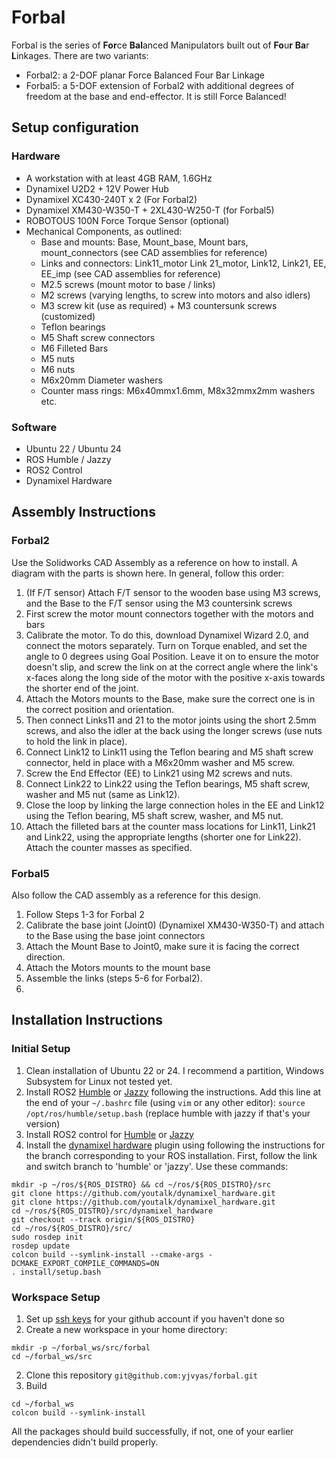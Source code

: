 # Forbal
Forbal is the series of **For**ce **Bal**anced Manipulators built out of **Fo**u**r** **Ba**r **L**inkages. There are two variants:
- Forbal2: a 2-DOF planar Force Balanced Four Bar Linkage
- Forbal5: a 5-DOF extension of Forbal2 with additional degrees of freedom at the base and end-effector. It is still Force Balanced!

## Setup configuration
### Hardware
- A workstation with at least 4GB RAM, 1.6GHz
- Dynamixel U2D2 + 12V Power Hub
- Dynamixel XC430-240T x 2 (For Forbal2)
- Dynamixel XM430-W350-T + 2XL430-W250-T (for Forbal5)
- ROBOTOUS 100N Force Torque Sensor (optional)
- Mechanical Components, as outlined:
  - Base and mounts: Base, Mount_base, Mount bars, mount_connectors (see CAD assemblies for reference)
  - Links and connectors: Link11_motor Link 21_motor, Link12, Link21, EE, EE_imp (see CAD assemblies for reference)
  - M2.5 screws (mount motor to base / links)
  - M2 screws (varying lengths, to screw into motors and also idlers)
  - M3 screw kit (use as required) + M3 countersunk screws (customized)
  - Teflon bearings
  - M5 Shaft screw connectors
  - M6 Filleted Bars
  - M5 nuts
  - M6 nuts
  - M6x20mm Diameter washers
  - Counter mass rings: M6x40mmx1.6mm, M8x32mmx2mm washers etc.

### Software
- Ubuntu 22 / Ubuntu 24
- ROS Humble / Jazzy
- ROS2 Control
- Dynamixel Hardware

## Assembly Instructions
### Forbal2
Use the Solidworks CAD Assembly as a reference on how to install. A diagram with the parts is shown here. In general, follow this order:
1. (If F/T sensor) Attach F/T sensor to the wooden base using M3 screws, and the Base to the F/T sensor using the M3 countersink screws
2. First screw the motor mount connectors together with the motors and bars
3. Calibrate the motor. To do this, download Dynamixel Wizard 2.0, and connect the motors separately. Turn on Torque enabled, and set the angle to 0 degrees using Goal Position. Leave it on to ensure the motor doesn't slip, and screw the link on at the correct angle where the link's x-faces along the long side of the motor with the positive x-axis towards the shorter end of the joint.
4. Attach the Motors mounts to the Base, make sure the correct one is in the correct position and orientation.
5. Then connect Links11 and 21 to the motor joints using the short 2.5mm screws, and also the idler at the back using the longer screws (use nuts to hold the link in place).
6. Connect Link12 to Link11 using the Teflon bearing and M5 shaft screw connector, held in place with a M6x20mm washer and M5 screw.
7. Screw the End Effector (EE) to Link21 using M2 screws and nuts.
8. Connect Link22 to Link22 using the Teflon bearings, M5 shaft screw, washer and M5 nut (same as Link12).
9. Close the loop by linking the large connection holes in the EE and Link12 using the Teflon bearing, M5 shaft screw, washer, and M5 nut.
10. Attach the filleted bars at the counter mass locations for Link11, Link21 and Link22, using the appropriate lengths (shorter one for Link22). Attach the counter masses as specified.

### Forbal5
Also follow the CAD assembly as a reference for this design.
1. Follow Steps 1-3 for Forbal 2
2. Calibrate the base joint (Joint0) (Dynamixel XM430-W350-T) and attach to the Base using the base joint connectors
3. Attach the Mount Base to Joint0, make sure it is facing the correct direction.
4. Attach the Motors mounts to the mount base
5. Assemble the links (steps 5-6 for Forbal2).
6. 

## Installation Instructions
### Initial Setup
1. Clean installation of Ubuntu 22 or 24. I recommend a partition, Windows Subsystem for Linux not tested yet.
2. Install ROS2 [Humble](https://docs.ros.org/en/humble/Installation.html) or [Jazzy](https://docs.ros.org/en/jazzy/Installation.html) following the instructions. Add this line at the end of your `~/.bashrc` file (using `vim` or any other editor): `source /opt/ros/humble/setup.bash` (replace humble with jazzy if that's your version)
3. Install ROS2 control for [Humble](https://control.ros.org/humble/doc/getting_started/getting_started.html) or [Jazzy](https://control.ros.org/jazzy/doc/getting_started/getting_started.html)
4. Install the [dynamixel hardware](https://github.com/dynamixel-community/dynamixel_hardware) plugin using following the instructions for the branch corresponding to your ROS installation. First, follow the link and switch branch to 'humble' or 'jazzy'. Use these commands:
```
mkdir -p ~/ros/${ROS_DISTRO} && cd ~/ros/${ROS_DISTRO}/src
git clone https://github.com/youtalk/dynamixel_hardware.git
git clone https://github.com/youtalk/dynamixel_hardware.git
cd ~/ros/${ROS_DISTRO}/src/dynamixel_hardware
git checkout --track origin/${ROS_DISTRO}
cd ~/ros/${ROS_DISTRO}/src/
sudo rosdep init
rosdep update
colcon build --symlink-install --cmake-args -DCMAKE_EXPORT_COMPILE_COMMANDS=ON
. install/setup.bash
```

### Workspace Setup
1. Set up [ssh keys](https://docs.github.com/en/authentication/connecting-to-github-with-ssh/adding-a-new-ssh-key-to-your-github-account) for your github account if you haven't done so
2. Create a new workspace in your home directory:
  ```
mkdir -p ~/forbal_ws/src/forbal
cd ~/forbal_ws/src
```
2. Clone this repository `git@github.com:yjvyas/forbal.git`
3. Build
```
cd ~/forbal_ws
colcon build --symlink-install
```
All the packages should build successfully, if not, one of your earlier dependencies didn't build properly.

